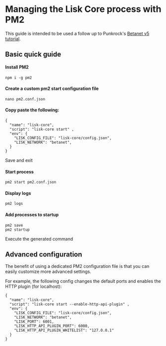 # Managing the Lisk Core process with PM2

This guide is intended to be used a follow up to Punkrock's [Betanet v5 tutorial](https://punkrock.github.io/lisk-betanet-v5-tutorial.html). 

## Basic quick guide 

#### Install PM2  
`npm i -g pm2`

#### Create a custom pm2 start configuration file
`nano pm2.conf.json`

#### Copy paste the following:
```
{
  "name": "lisk-core",
  "script": "lisk-core start" ,
  "env": {
    "LISK_CONFIG_FILE": "lisk-core/config.json",
    "LISK_NETWORK": "betanet",
  }
}
```

Save and exit

#### Start process
`pm2 start pm2.conf.json`

#### Display logs
`pm2 logs`

#### Add processes to startup
```
pm2 save
pm2 startup
```

Execute the generated command

## Advanced configuration

The benefit of using a dedicated PM2 configuration file is that you can easily customize more advanced settings. 

For example, the following config changes the default ports and enables the HTTP plugin (for localhost):

```
{
  "name": "lisk-core",
  "script": "lisk-core start --enable-http-api-plugin" ,
  "env": {
    "LISK_CONFIG_FILE": "lisk-core/config.json",
    "LISK_NETWORK": "betanet",
    "LISK_PORT": 6001,
    "LISK_HTTP_API_PLUGIN_PORT": 6000,
    "LISK_HTTP_API_PLUGIN_WHITELIST": "127.0.0.1"
  }
}
```

